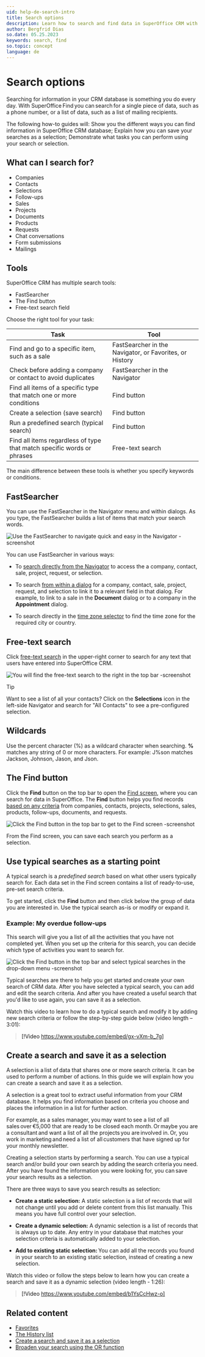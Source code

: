 ```yaml
---
uid: help-de-search-intro
title: Search options
description: Learn how to search and find data in SuperOffice CRM with just a few clicks.
author: Bergfrid Dias
so.date: 05.25.2023
keywords: search, find
so.topic: concept
language: de
---
```


# Search options

Searching for information in your CRM database is something you do every day. With SuperOffice Find you can search for a single piece of data, such as a phone number, or a list of data, such as a list of mailing recipients.

The following how-to guides will: Show you the different ways you can find information in SuperOffice CRM database; Explain how you can save your searches as a selection; Demonstrate what tasks you can perform using your search or selection.

## What can I search for?

* Companies
* Contacts
* Selections
* Follow-ups
* Sales
* Projects
* Documents
* Products
* Requests
* Chat conversations
* Form submissions
* Mailings

## Tools

SuperOffice CRM has multiple search tools:

* FastSearcher
* The Find button
* Free-text search field

Choose the right tool for your task:

| Task | Tool |
|---|---|
| Find and go to a specific item, such as a sale | FastSearcher in the Navigator, or Favorites, or History |
| Check before adding a company or contact to avoid duplicates | FastSearcher in the Navigator |
| Find all items of a specific type that match one or more conditions | Find button |
| Create a selection (save search) | Find button |
| Run a predefined search (typical search) | Find button |
| Find all items regardless of type that match specific words or phrases | Free-text search |

The main difference between these tools is whether you specify keywords or conditions.

## <a id="fastsearcher" />FastSearcher

You can use the FastSearcher in the Navigator menu and within dialogs. As you type, the FastSearcher builds a list of items that match your search words.

![Use the FastSearcher to navigate quick and easy in the Navigator -screenshot][img1]

You can use FastSearcher in various ways:

* To [search directly from the Navigator][3] to access the a company, contact, sale, project, request, or selection.

* To search [from within a dialog][8] for a company, contact, sale, project, request, and selection to link it to a relevant field in that dialog. For example, to link to a sale in the **Document** dialog or to a company in the **Appointment** dialog.

* To search directly in the [time zone selector][2] to find the time zone for the required city or country.

## Free-text search

Click [free-text search][2] in the upper-right corner to search for any text that users have entered into SuperOffice CRM.

![You will find the free-text search to the right in the top bar -screenshot][img3]

> [!TIP]
> Want to see a list of all your contacts? Click on the **Selections** icon in the left-side Navigator and search for "All Contacts" to see a pre-configured selection.

## Wildcards

Use the percent character (%) as a wildcard character when searching. **%** matches any string of 0 or more characters. For example: J%son matches Jackson, Johnson, Jason, and Json.

## The Find button

Click the **Find** button on the top bar to open the [Find screen][1], where you can search for data in SuperOffice. The **Find** button helps you find records [based on any criteria][6] from companies, contacts, projects, selections, sales, products, follow-ups, documents, and requests.

![Click the Find button in the top bar to get to the Find screen -screenshot][img2]

From the Find screen, you can save each search you perform as a selection.

## <a id="typical" />Use typical searches as a starting point

A typical search is a *predefined search* based on what other users typically search for. Each data set in the Find screen contains a list of ready-to-use, pre-set search criteria.

To get started, click the **Find** button and then click below the group of data you are interested in. Use the typical search as-is or modify or expand it.

### Example: My overdue follow-ups

This search will give you a list of all the activities that you have not completed yet. When you set up the criteria for this search, you can decide which type of activities you want to search for.

![Click the Find button in the top bar and select typical searches in the drop-down menu -screenshot][img5]

Typical searches are there to help you get started and create your own search of CRM data. After you have selected a typical search, you can add and edit the search criteria. And after you have created a useful search that you'd like to use again, you can save it as a selection.

Watch this video to learn how to do a typical search and modify it by adding new search criteria or follow the step-by-step guide below (video length – 3:01):

<!-- markdownlint-disable-next-line MD034 DOCSMD007 -->
> [!Video https://www.youtube.com/embed/gx-vXm-b_7g]

## <a id="search-to-selection" />Create a search and save it as a selection

A selection is a list of data that shares one or more search criteria. It can be used to perform a number of actions. In this guide we will explain how you can create a search and save it as a selection.

A selection is a great tool to extract useful information from your CRM database. It helps you find information based on criteria you choose and places the information in a list for further action.

For example, as a sales manager, you may want to see a list of all sales over €5,000 that are ready to be closed each month. Or maybe you are a consultant and want a list of all the projects you are involved in. Or, you work in marketing and need a list of all customers that have signed up for your monthly newsletter.

Creating a selection starts by performing a search. You can use a typical search and/or build your own search by adding the search criteria you need. After you have found the information you were looking for, you can save your search results as a selection.

There are three ways to save you search results as selection:

* **Create a static selection:** A static selection is a list of records that will not change until you add or delete content from this list manually. This means you have full control over your selection.

* **Create a dynamic selection:** A dynamic selection is a list of records that is always up to date. Any entry in your database that matches your selection criteria is automatically added to your selection.

* **Add to existing static selection:** You can add all the records you found in your search to an existing static selection, instead of creating a new selection.

Watch this video or follow the steps below to learn how you can create a search and save it as a dynamic selection (video length - 1:26):

<!-- markdownlint-disable-next-line MD034 DOCSMD007 -->
> [!Video https://www.youtube.com/embed/b1YsCcHwz-o]

## Related content

* [Favorites][4]
* [The History list][5]
* [Create a search and save it as a selection][7]
* [Broaden your search using the OR function][1]

<!-- Referenced links -->
[1]: find-screen.md
[2]: freetext-search.md
[3]: in-navigator.md
[4]: ../../learn/basics/fav.md
[5]: ../../learn/basics/history.md
[6]: search-criteria.md
[7]: ../selection/learn/create/index.md
[8]: in-dialogs.md

<!-- Referenced images -->
[img1]: media/search-find-fastsearcher.png
[img2]: media/getstarted-search-find-findscreen.png
[img3]: media/freetext-search-find.png
[img5]: media/typical-search.png


